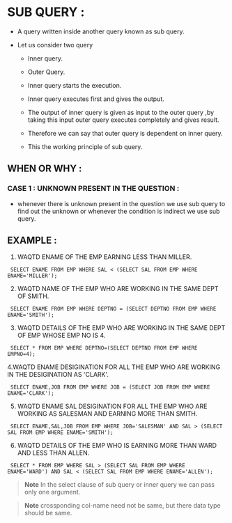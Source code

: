 # SUB QUERY :

- A query written inside another query known as sub query.


- Let us consider two query

    - Inner query.
    - Outer Query.

    - Inner query starts the execution.
    - Inner query executes first and gives the output.
    - The output of inner query is given as input to the outer query ,by taking this input outer query executes completely and gives result.

    - Therefore we can say that outer query is dependent on inner query.
    - This the working principle of sub query.

## WHEN OR WHY :

### CASE 1 : UNKNOWN PRESENT IN THE QUESTION :

- whenever there is unknown present in the question we use sub query to find out the unknown or whenever the condition is indirect we use sub query.

## EXAMPLE :

1. WAQTD ENAME OF THE EMP EARNING LESS THAN MILLER.

```
 SELECT ENAME FROM EMP WHERE SAL < (SELECT SAL FROM EMP WHERE ENAME='MILLER');
```

2. WAQTD NAME OF THE EMP WHO ARE WORKING IN THE SAME DEPT OF SMITH.

```
 SELECT ENAME FROM EMP WHERE DEPTNO = (SELECT DEPTNO FROM EMP WHERE ENAME='SMITH');
```

3. WAQTD DETAILS OF THE EMP WHO ARE WORKING IN THE SAME DEPT OF EMP WHOSE EMP NO IS 4.

```
 SELECT * FROM EMP WHERE DEPTNO=(SELECT DEPTNO FROM EMP WHERE EMPNO=4);
```

4.WAQTD ENAME DESIGINATION FOR ALL THE EMP WHO ARE WORKING IN THE DESIGINATION AS 'CLARK'.

```
 SELECT ENAME,JOB FROM EMP WHERE JOB = (SELECT JOB FROM EMP WHERE ENAME='CLARK');
```

5. WAQTD ENAME SAL DESIGINATION FOR ALL THE EMP WHO ARE WORKING AS SALESMAN AND EARNING MORE THAN SMITH.

```
 SELECT ENAME,SAL,JOB FROM EMP WHERE JOB='SALESMAN' AND SAL > (SELECT SAL FROM EMP WHERE ENAME='SMITH');
```

6. WAQTD DETAILS OF THE EMP WHO IS EARNING MORE THAN WARD AND LESS THAN ALLEN.

```
 SELECT * FROM EMP WHERE SAL > (SELECT SAL FROM EMP WHERE ENAME='WARD') AND SAL < (SELECT SAL FROM EMP WHERE ENAME='ALLEN');
```

>**Note**
>In the select clause of sub query or inner query we can pass only one argument.

>**Note**
> crossponding col-name need not be same, but there data type should be same.
